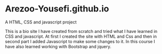 # Arezoo-Yousefi.github.io
A HTML, CSS and javascript project

This is a bio site I have created from scratch and tried what I have learned in CSS and javascript.
At first I created the site with HTML and Css and then in second part I added Javascript to make some changes to it.
In this course I have also learned working with Bootstrap and jquery.
